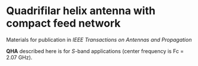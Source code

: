 # Quadrifilar helix antenna with compact feed network #

Materials for publication in *IEEE Transactions on Antennas and Propagation*

**QHA** described here is for *S*-band applications (center frequency is Fc = 2.07 GHz).
